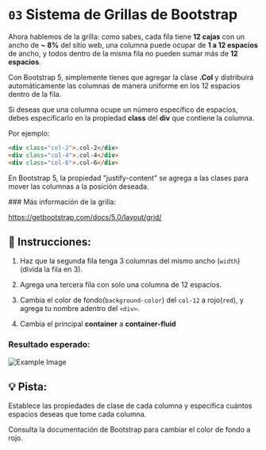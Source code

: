 # `03`  Sistema de Grillas de Bootstrap

Ahora hablemos de la grilla: como sabes, cada fila tiene **12 cajas** con un ancho de **~ 8%** del sitio web, una columna puede ocupar de **1 a 12 espacios** de ancho, y todos dentro de la misma fila no pueden sumar más de **12 espacios**.


Con Bootstrap 5, simplemente tienes que agregar la clase **.Col** y distribuirá automáticamente las columnas de manera uniforme en los 12 espacios dentro de la fila.

Si deseas que una columna ocupe un número específico de espacios, debes especificarlo en la propiedad **class** del **div** que contiene la columna.

Por ejemplo:

```html
<div class="col-2">.col-2</div>
<div class="col-4">.col-4</div>
<div class="col-6">.col-6</div>

```


En Bootstrap 5, la propiedad "justify-content" se agrega a las clases para mover las columnas a la posición deseada.

### Más información de la grilla:

https://getbootstrap.com/docs/5.0/layout/grid/



## 📝 Instrucciones:


1. Haz que la segunda fila tenga 3 columnas del mismo ancho (`width`) (divida la fila en 3).

2. Agrega una tercera fila con solo una columna de 12 espacios.

3. Cambia el color de fondo(`background-color`) del `col-12` a rojo(`red`), y agrega tu nombre adentro del `<div>`.

4. Cambia el principal **container** a **container-fluid**

### Resultado esperado:

![Example Image](https://github.com/4GeeksAcademy/bootstrap-exercises-tutorial/blob/master/.learn/assets/1509892918783_38dc765ee66d5d7e4258e43e5f5dde8d.png?raw=true)

## 💡 Pista:

Establece las propiedades de clase de cada columna y especifica cuántos espacios deseas que tome cada columna.

Consulta la documentación de Bootstrap para cambiar el color de fondo a rojo.